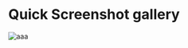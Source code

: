# Quick Screenshot gallery


![aaa](https://nickplennox.github.com/assets/trc-beta1/trc-beta1-default-1.png)

